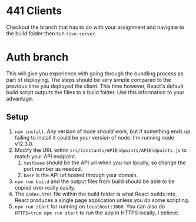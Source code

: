 # 441 Clients

Checkout the branch that has to do with your assignment and navigate to the build folder then run `live-server`.

# Auth branch

This will give you experience with going through the bundling process as part of deploying. The steps should be very simple compared to the previous time you deployed the client. This time however, React's default build script outputs the filies to a build folder. Use this information to your advantage.

## Setup

1. `npm install`. Any version of node _should_ work, but if something ends up failing to install it could be your version of node. I'm running node v12.3.0.
2. Modify the URL within `src/Constants/APIEndpoints/APIEndpoints.js` to match your API endpoint.
   1. `testbase` should be the API url when you run locally, so change the port number as needed.
   2. `base` is the API url hosted through your domain.
3. `npm run build` and the output files from build should be able to be copied over really easily.
4. The `index.html` file within the build folder is what React builds into. React produces a single page application unless you do some scripting.
5. `npm run start` for running on `localhost:3000`. You can also do `HTTPS=true npm run start` to run the app in HTTPS locally, I believe.
